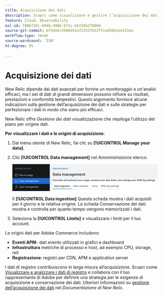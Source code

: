 ```yaml
---
title: Acquisizione dei dati
description: Scopri come visualizzare e gestire l’acquisizione dei dati di Commerce in New Relic.
feature: Cloud, Observability
exl-id: f88bf20c-604b-4986-b71c-bb726b2f00b8
source-git-commit: bf3debc5986d51a721537b52ffced58b2ee521ea
workflow-type: tm+mt
source-wordcount: '210'
ht-degree: 0%

---
```


# Acquisizione dei dati

New Relic dipende dai dati avanzati per fornire un monitoraggio e un&#39;analisi efficaci, ma i set di dati di grandi dimensioni possono influire su risultati, prestazioni e conformità tempestivi. Questo argomento fornisce alcune indicazioni sulla gestione dell’acquisizione dei dati e sulle strategie per perfezionare i dati in modo che siano più efficaci.

New Relic offre _Gestione dei dati_ visualizzazione che riepiloga l&#39;utilizzo del piano per origine dati.

**Per visualizzare i dati e le origini di acquisizione**:

1. Dal menu utente di New Relic, fai clic su **[!UICONTROL Manage your data]**.
1. Clic **[!UICONTROL Data management]** nel _Amministrazione_ elenco.

   ![Gestione dei dati](../../assets/new-relic/data-ingestion.png)

   Il **[!UICONTROL Data ingestion]** Questa scheda mostra i dati acquisiti per il giorno e la relativa origine.
La scheda Conservazione dei dati mostra e controlla per quanto tempo vengono memorizzati i dati.

1. Seleziona la **[!UICONTROL Limits]** e visualizzare i limiti per il tuo account.

Le origini dati per Adobe Commerce includono:

- **Eventi APM**- dati evento utilizzati in grafici e dashboard
- **Infrastruttura** metriche di processo e host, ad esempio CPU, storage, reti
- **Registrazione**: registri per CDN, APM e application server

I dati di registro contribuiscono in larga misura all’acquisizione. Scopri come [Visualizzare e analizzare i dati di registro](log-management.md#view-and-analyze-log-data) e collabora con il tuo rappresentante di Adobe per definire una strategia per le esigenze di acquisizione e conservazione dei dati. Ulteriori informazioni su [gestione dell’acquisizione dei dati](https://docs.newrelic.com/docs/data-apis/manage-data/manage-data-coming-new-relic/) nel _Documentazione di New Relic_.
